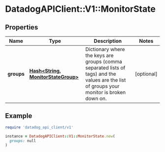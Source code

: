 # DatadogAPIClient::V1::MonitorState

## Properties

| Name       | Type                                                              | Description                                                                                                                                | Notes      |
| ---------- | ----------------------------------------------------------------- | ------------------------------------------------------------------------------------------------------------------------------------------ | ---------- |
| **groups** | [**Hash&lt;String, MonitorStateGroup&gt;**](MonitorStateGroup.md) | Dictionary where the keys are groups (comma separated lists of tags) and the values are the list of groups your monitor is broken down on. | [optional] |

## Example

```ruby
require 'datadog_api_client/v1'

instance = DatadogAPIClient::V1::MonitorState.new(
  groups: null
)
```
